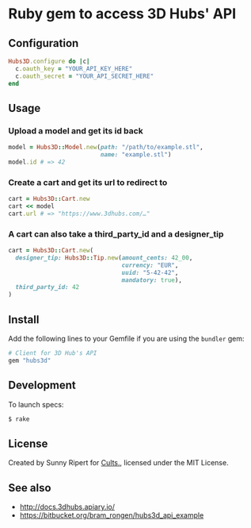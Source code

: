 Ruby gem to access 3D Hubs' API
===============================

Configuration
-------------

```rb
Hubs3D.configure do |c|
  c.oauth_key = "YOUR_API_KEY_HERE"
  c.oauth_secret = "YOUR_API_SECRET_HERE"
end
```

Usage
-----

### Upload a model and get its id back

```rb
model = Hubs3D::Model.new(path: "/path/to/example.stl",
                          name: "example.stl")
model.id # => 42
```

### Create a cart and get its url to redirect to

```rb
cart = Hubs3D::Cart.new
cart << model
cart.url # => "https://www.3dhubs.com/…"
```

### A cart can also take a third_party_id and a designer_tip

```rb
cart = Hubs3D::Cart.new(
  designer_tip: Hubs3D::Tip.new(amount_cents: 42_00,
                                currency: "EUR",
                                uuid: "5-42-42",
                                mandatory: true),
  third_party_id: 42
)
```

Install
-------

Add the following lines to your Gemfile if you are using the `bundler` gem:

```rb
# Client for 3D Hub's API
gem "hubs3d"
```


Development
-----------

To launch specs:

```sh
$ rake
```


License
-------

Created by Sunny Ripert for [Cults.](https://cults3d.com),
licensed under the MIT License.


See also
--------

- http://docs.3dhubs.apiary.io/
- https://bitbucket.org/bram_rongen/hubs3d_api_example
